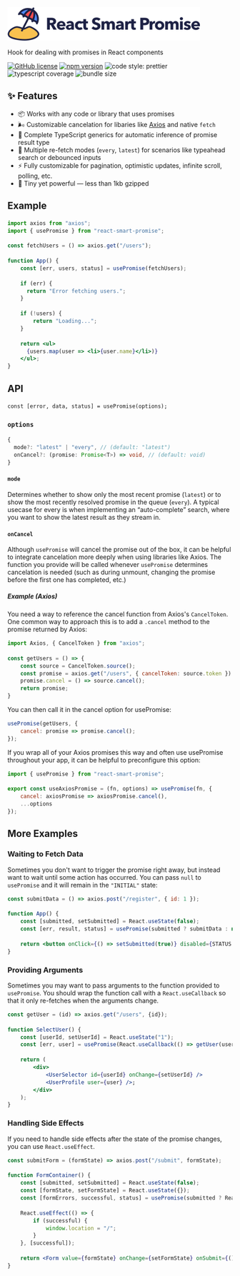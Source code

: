 <img src='https://github.com/erictooth/react-smart-promise/raw/master/media/react-smart-promise.png' height='75' width='431' alt='React Smart Promise' />

Hook for dealing with promises in React components

[![GitHub license](https://img.shields.io/badge/license-MIT-blue.svg?style=flat-square)](https://github.com/erictooth/react-smart-promise/blob/master/LICENSE) [![npm version](https://img.shields.io/npm/v/react-smart-promise.svg?style=flat-square)](https://www.npmjs.com/package/react-smart-promise) ![code style: prettier](https://img.shields.io/badge/code_style-prettier-ff69b4.svg?style=flat-square) ![typescript coverage](https://img.shields.io/badge/typescript%20coverage-100%25-brightgreen) ![bundle size](https://badgen.net/bundlephobia/minzip/react-smart-promise@latest)


## ✨ Features
- 📦 Works with any code or library that uses promises
- 🌬 Customizable cancelation for libaries like [Axios](https://github.com/axios/axios#cancellation) and native `fetch`
- 🎯 Complete TypeScript generics for automatic inference of promise result type
- 🔄 Multiple re-fetch modes (`every`, `latest`) for scenarios like typeahead search or debounced inputs
- ⚡️ Fully customizable for pagination, optimistic updates, infinite scroll, polling, etc.
- 🐜 Tiny yet powerful — less than 1kb gzipped

## Example
```jsx
import axios from "axios";
import { usePromise } from "react-smart-promise";

const fetchUsers = () => axios.get("/users");

function App() {
    const [err, users, status] = usePromise(fetchUsers);

    if (err) {
      return "Error fetching users.";
    }
    
    if (!users) {
        return "Loading...";
    }

    return <ul>
      {users.map(user => <li>{user.name}</li>)}
    </ul>;
}
```

## API
`const [error, data, status] = usePromise(options);`

### `options`
```ts
{
  mode?: "latest" | "every", // (default: "latest")
  onCancel?: (promise: Promise<T>) => void, // (default: void)
}
```

#### `mode`
Determines whether to show only the most recent promise (`latest`) or to show the most recently resolved promise in the queue (`every`). A typical usecase for every is when implementing an “auto-complete” search, where you want to show the latest result as they stream in.

#### `onCancel`
Although `usePromise` will cancel the promise out of the box, it can be helpful to integrate cancelation more deeply when using libraries like Axios. The function you provide will be called whenever `usePromise` determines cancelation is needed (such as during unmount, changing the promise before the first one has completed, etc.)

##### Example (Axios)
You need a way to reference the cancel function from Axios's `CancelToken`. One common way to approach this is to add a `.cancel` method to the promise returned by Axios:

```js
import Axios, { CancelToken } from "axios";

const getUsers = () => {
    const source = CancelToken.source();
    const promise = axios.get("/users", { cancelToken: source.token }).then(res => res.data);
    promise.cancel = () => source.cancel();
    return promise;
}
```
You can then call it in the cancel option for usePromise:

```js
usePromise(getUsers, {
    cancel: promise => promise.cancel();
});
```

If you wrap all of your Axios promises this way and often use usePromise throughout your app, it can be helpful to preconfigure this option:

```js
import { usePromise } from "react-smart-promise";

export const useAxiosPromise = (fn, options) => usePromise(fn, { 
    cancel: axiosPromise => axiosPromise.cancel(), 
    ...options 
});
```

## More Examples

### Waiting to Fetch Data

Sometimes you don't want to trigger the promise right away, but instead want to wait until some action has occurred. You can pass `null` to `usePromise` and it will remain in the `"INITIAL"` state:

```jsx
const submitData = () => axios.post("/register", { id: 1 });

function App() {
    const [submitted, setSubmitted] = React.useState(false);
    const [err, result, status] = usePromise(submitted ? submitData : null);

    return <button onClick={() => setSubmitted(true)} disabled={STATUS === "PENDING"}>Submit</button>;
}
```

### Providing Arguments

Sometimes you may want to pass arguments to the function provided to `usePromise`. You should wrap the function call with a `React.useCallback` so that it only re-fetches when the arguments change.

```jsx
const getUser = (id) => axios.get("/users", {id});

function SelectUser() {
    const [userId, setUserId] = React.useState("1");
    const [err, user] = usePromise(React.useCallback(() => getUser(userId), [userId]))
    
    return (
        <div>
            <UserSelector id={userId} onChange={setUserId} />
            <UserProfile user={user} />;
        </div>
    );
}
```

### Handling Side Effects

If you need to handle side effects after the state of the promise changes, you can use `React.useEffect`.

```jsx
const submitForm = (formState) => axios.post("/submit", formState);

function FormContainer() {
    const [submitted, setSubmitted] = React.useState(false);
    const [formState, setFormState] = React.useState({});
    const [formErrors, successful, status] = usePromise(submitted ? React.useCallback(() => submitForm(formState), [formState]) : null);
    
    React.useEffect(() => {
        if (successful) {
            window.location = "/";
        }
    }, [successful]);
    
    return <Form value={formState} onChange={setFormState} onSubmit={() => setSubmitted(true)} errors={formErrors} />
}
```
